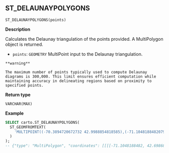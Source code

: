 ## ST_DELAUNAYPOLYGONS

```sql:signature
ST_DELAUNAYPOLYGONS(points)
```

**Description**

Calculates the Delaunay triangulation of the points provided. A MultiPolygon object is returned.

* `points`: `GEOMETRY` MultiPoint input to the Delaunay triangulation.

````hint:warning
**warning**

The maximum number of points typically used to compute Delaunay diagrams is 300,000. This limit ensures efficient computation while maintaining accuracy in delineating regions based on proximity to specified points.
````

**Return type**

`VARCHAR(MAX)`

**Example**

```sql
SELECT carto.ST_DELAUNAYPOLYGONS(
  ST_GEOMFROMTEXT(
    'MULTIPOINT((-70.3894720672732 42.9988854818585),(-71.1048188482079 42.6986831053718),(-72.6818783178395 44.1191152795997),(-73.8221894711314 35.1057463244819))'
  )
);
-- {"type": "MultiPolygon", "coordinates": [[[[-71.1048188482, 42.6986831054], [-70.3894720673, 42.9988854819], [-73.8221894711, 35.1057463245], [-71.1048188482, 42.6986831054]]], ...
```
